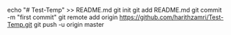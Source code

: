 echo "# Test-Temp" >> README.md
git init
git add README.md
git commit -m "first commit"
git remote add origin https://github.com/harithzamri/Test-Temp.git
git push -u origin master
